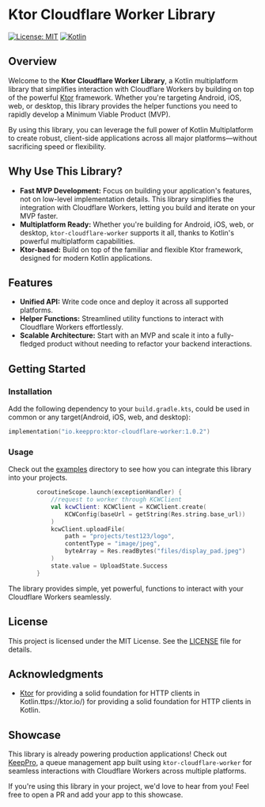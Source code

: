
# Ktor Cloudflare Worker Library

[![License: MIT](https://img.shields.io/badge/License-MIT-yellow.svg)](https://opensource.org/licenses/MIT)
[![Kotlin](https://img.shields.io/badge/kotlin-multiplatform-blue)](https://kotlinlang.org/)

## Overview

Welcome to the **Ktor Cloudflare Worker Library**, a Kotlin multiplatform library that simplifies interaction with Cloudflare Workers by building on top of the powerful [Ktor](https://ktor.io/) framework. Whether you're targeting Android, iOS, web, or desktop, this library provides the helper functions you need to rapidly develop a Minimum Viable Product (MVP).

By using this library, you can leverage the full power of Kotlin Multiplatform to create robust, client-side applications across all major platforms—without sacrificing speed or flexibility.

## Why Use This Library?

- **Fast MVP Development:** Focus on building your application's features, not on low-level implementation details. This library simplifies the integration with Cloudflare Workers, letting you build and iterate on your MVP faster.
- **Multiplatform Ready:** Whether you're building for Android, iOS, web, or desktop, `ktor-cloudflare-worker` supports it all, thanks to Kotlin's powerful multiplatform capabilities.
- **Ktor-based:** Build on top of the familiar and flexible Ktor framework, designed for modern Kotlin applications.

## Features

- **Unified API:** Write code once and deploy it across all supported platforms.
- **Helper Functions:** Streamlined utility functions to interact with Cloudflare Workers effortlessly.
- **Scalable Architecture:** Start with an MVP and scale it into a fully-fledged product without needing to refactor your backend interactions.

## Getting Started

### Installation

Add the following dependency to your `build.gradle.kts`, could be used in common or any target(Android, iOS, web, and desktop):

```kotlin
implementation("io.keeppro:ktor-cloudflare-worker:1.0.2")
```

### Usage

Check out the [examples](https://github.com/timhuang1018/ktor-cloudflare-worker/tree/main/examples) directory to see how you can integrate this library into your projects.

```kotlin
        coroutineScope.launch(exceptionHandler) {
            //request to worker through KCWClient
            val kcwClient: KCWClient = KCWClient.create(
                KCWConfig(baseUrl = getString(Res.string.base_url))
            )
            kcwClient.uploadFile(
                path = "projects/test123/logo",
                contentType = "image/jpeg",
                byteArray = Res.readBytes("files/display_pad.jpeg")
            )
            state.value = UploadState.Success
        }

```

The library provides simple, yet powerful, functions to interact with your Cloudflare Workers seamlessly.

## License

This project is licensed under the MIT License. See the [LICENSE](LICENSE) file for details.

## Acknowledgments

- [Ktor](https://ktor.io/) for providing a solid foundation for HTTP clients in Kotlin.ttps://ktor.io/) for providing a solid foundation for HTTP clients in Kotlin.

## Showcase

This library is already powering production applications! Check out [KeepPro](https://keeppro.io), a queue management app built using `ktor-cloudflare-worker` for seamless interactions with Cloudflare Workers across multiple platforms.

If you're using this library in your project, we'd love to hear from you! Feel free to open a PR and add your app to this showcase.